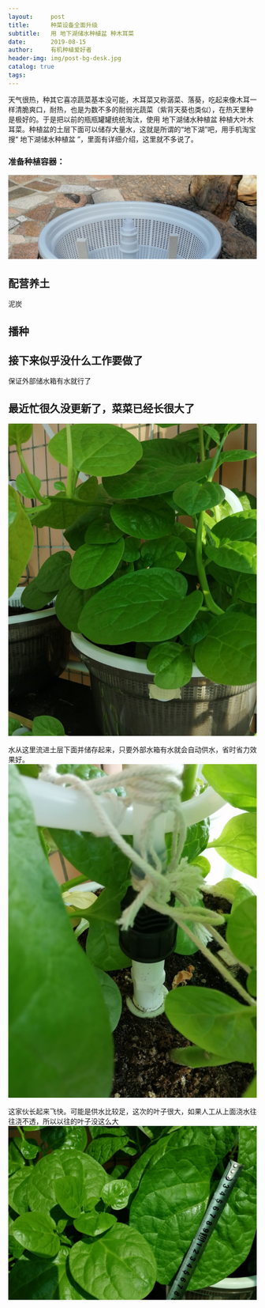 ```yaml
---
layout:     post
title:      种菜设备全面升级
subtitle:   用 地下湖储水种植盆 种木耳菜
date:       2019-08-15
author:     有机种植爱好者
header-img: img/post-bg-desk.jpg
catalog: true
tags:
---
```

> 

天气很热，种其它喜凉蔬菜基本没可能，木耳菜又称潺菜、落葵，吃起来像木耳一样清脆爽口，耐热，也是为数不多的耐弱光蔬菜（紫背天葵也类似），在热天里种是极好的。于是把以前的瓶瓶罐罐统统淘汰，使用 地下湖储水种植盆 种植大叶木耳菜。种植盆的土层下面可以储存大量水，这就是所谓的“地下湖”吧，用手机淘宝搜“ 地下湖储水种植盆 ”，里面有详细介绍，这里就不多说了。

### 准备种植容器：
![](/img/post-bg-desk.jpg)

## 配营养土

泥炭

## 播种

## 接下来似乎没什么工作要做了
   保证外部储水箱有水就行了

## 最近忙很久没更新了，菜菜已经长很大了
![](/img/木耳菜.jpg)

水从这里流进土层下面并储存起来，只要外部水箱有水就会自动供水，省时省力效果好。
![](/img/进水口.jpg)

这家伙长起来飞快。可能是供水比较足，这次的叶子很大，如果人工从上面浇水往往浇不透，所以以往的叶子没这么大
![](/img/叶子尺寸1.jpg)
